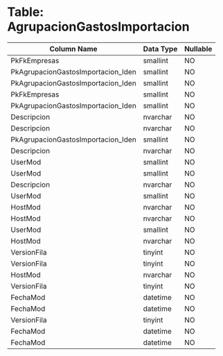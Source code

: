 # Table: AgrupacionGastosImportacion

| Column Name | Data Type | Nullable |
|-------------|-----------|----------|
| PkFkEmpresas | smallint | NO |
| PkAgrupacionGastosImportacion_Iden | smallint | NO |
| PkAgrupacionGastosImportacion_Iden | smallint | NO |
| PkFkEmpresas | smallint | NO |
| PkAgrupacionGastosImportacion_Iden | smallint | NO |
| Descripcion | nvarchar | NO |
| Descripcion | nvarchar | NO |
| PkAgrupacionGastosImportacion_Iden | smallint | NO |
| Descripcion | nvarchar | NO |
| UserMod | smallint | NO |
| UserMod | smallint | NO |
| Descripcion | nvarchar | NO |
| UserMod | smallint | NO |
| HostMod | nvarchar | NO |
| HostMod | nvarchar | NO |
| UserMod | smallint | NO |
| HostMod | nvarchar | NO |
| VersionFila | tinyint | NO |
| VersionFila | tinyint | NO |
| HostMod | nvarchar | NO |
| VersionFila | tinyint | NO |
| FechaMod | datetime | NO |
| FechaMod | datetime | NO |
| VersionFila | tinyint | NO |
| FechaMod | datetime | NO |
| FechaMod | datetime | NO |
